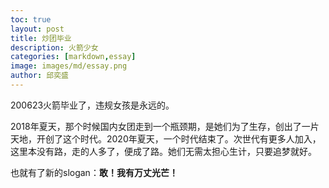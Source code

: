 ```yaml
---
toc: true
layout: post
title: 炒团毕业
description: 火箭少女
categories: [markdown,essay]
image: images/md/essay.png
author: 邱奕盛
---
```


200623火箭毕业了，违规女孩是永远的。

2018年夏天，那个时候国内女团走到一个瓶颈期，是她们为了生存，创出了一片天地，开创了这个时代。2020年夏天，一个时代结束了。次世代有更多人加入，这里本没有路，走的人多了，便成了路。她们无需太担心生计，只要追梦就好。

也就有了新的slogan：**敢！我有万丈光芒！**